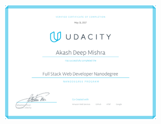 ![alt text](https://github.com/deep6750/Full-Stack-Web-Development-NanoDegree/blob/master/nano.jpg)
